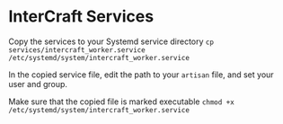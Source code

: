 # InterCraft Services

Copy the services to your Systemd service directory
`cp services/intercraft_worker.service /etc/systemd/system/intercraft_worker.service`

In the copied service file, edit the path to your `artisan` file, and set your user and group.

Make sure that the copied file is marked executable
`chmod +x /etc/systemd/system/intercraft_worker.service`
